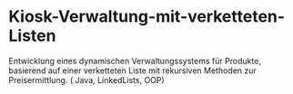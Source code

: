 # Kiosk-Verwaltung-mit-verketteten-Listen
Entwicklung eines dynamischen Verwaltungssystems für Produkte, basierend auf einer verketteten Liste mit rekursiven Methoden zur Preisermittlung. ( Java, LinkedLists, OOP)

